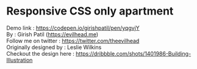 # Responsive CSS only apartment

Demo link : https://codepen.io/girishpatil/pen/yqgvjY  
By : Girish Patil (https://evilhead.me)  
Follow me on twitter : https://twitter.com/theevilhead  
Originally designed by : Leslie Wilkins  
Checkout the design here : https://dribbble.com/shots/1401986-Building-Illustration  
